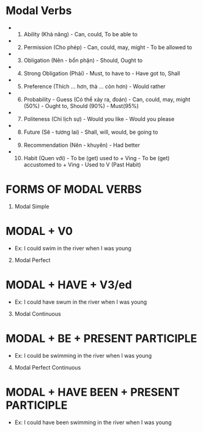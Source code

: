 # Modal Verbs
* 1. Ability                    (Khả năng)                                  - Can, could, To be able to

* 2. Permission                 (Cho phép)                                  - Can, could, may, might
                                                                            - To be allowed to

* 3. Obligation                 (Nên - bổn phận)                            - Should, Ought to

* 4. Strong Obligation          (Phải)                                      - Must, to have to
                                                                            - Have got to, Shall

* 5. Preference                 (Thích ... hơn, thà ... còn hơn)            - Would rather

* 6. Probability - Guess        (Có thể xảy ra, đoán)                       - Can, could, may, might (50%)
                                                                            - Ought to, Should (90%)
                                                                            - Must(95%)

* 7. Politeness                 (Chỉ lịch sự)                               - Would you like
                                                                            - Would you please
                                                                
* 8. Future                     (Sẽ - tương lai)                            - Shall, will, would, be going to

* 9. Recommendation             (Nên - khuyên)                              - Had better

* 10. Habit                     (Quen với)                                  - To be (get) used to + Ving
                                                                            - To be (get) accustomed to + Ving
                                                                            - Used to V (Past Habit)

# FORMS OF MODAL VERBS
1. Modal Simple                 
# MODAL + V0
- Ex: I could swim in the river when I was young

2. Modal Perfect                
# MODAL + HAVE + V3/ed
- Ex: I could have swum in the river when I was young

3. Modal Continuous             
# MODAL + BE + PRESENT PARTICIPLE
- Ex: I could be swimming in the river when I was young

4. Modal Perfect Continuous     
# MODAL + HAVE BEEN + PRESENT PARTICIPLE
- Ex: I could have been swimming in the river when I was young





